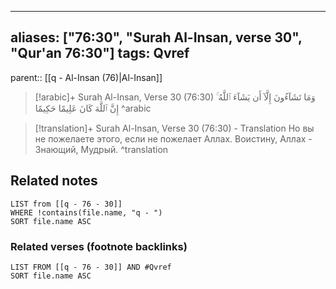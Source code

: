 
---
aliases: ["76:30", "Surah Al-Insan, verse 30", "Qur'an 76:30"]
tags: Qvref
---

parent:: [[q - Al-Insan (76)|Al-Insan]]

> [!arabic]+ Surah Al-Insan, Verse 30 (76:30)
> <span class="quran-arabic">وَمَا تَشَآءُونَ إِلَّآ أَن يَشَآءَ ٱللَّهُ ۚ إِنَّ ٱللَّهَ كَانَ عَلِيمًا حَكِيمًا</span>
^arabic

> [!translation]+ Surah Al-Insan, Verse 30 (76:30) - Translation
> Но вы не пожелаете этого, если не пожелает Аллах. Воистину, Аллах - Знающий, Мудрый.
^translation



## Related notes
```dataview
LIST from [[q - 76 - 30]]
WHERE !contains(file.name, "q - ")
SORT file.name ASC
```

### Related verses (footnote backlinks)
```dataview
LIST FROM [[q - 76 - 30]] AND #Qvref
SORT file.name ASC
```

